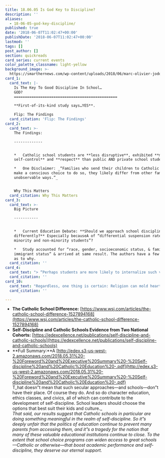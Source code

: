 ```yaml
---
title: 18.06.05 Is God Key to Discipline?
description: ''
aliases:
  - 18-06-05-god-key-discipline/
published: true
date: '2018-06-07T11:02:47+00:00'
publishDate: '2018-06-07T11:02:47+00:00'
lastmod: ''
tags: []
post_author: []
section: quickreads
card_series: current events
color_palette_classname: light-yellow
background_image: >-
  https://smarthernews.com/wp-content/uploads/2018/06/marc-olivier-jodoin-239619-unsplash-scaled.jpg
card_1:
  card_text: |-
    Is The Key To Good Discipline In School…  
    GOD?
    ===============================================

    **First-of-its-kind study says…YES**.

    Flip: The Findings
  card_citation: 'Flip: The Findings'
card_2:
  card_text: >-
    The Findings:

    -------------


    *   Catholic school students are **less disruptive**, exhibited **more
    self-control** and **respect** than public AND private school students.

    *   One Disclaimer: _“Families who send their children to Catholic schools
    make a conscious choice to do so, they likely differ from other families in
    unobservable ways.”_


    Why This Matters
  card_citation: Why This Matters
card_3:
  card_text: >-
    Big Picture

    -----------


    *   Current Education Debate: **Should we approach school discipline
    differently?** Especially becauseA of “differential suspension rates for
    minority and non-minority students”?

    *   Study accounted for “race, gender, socioeconomic status, & family
    immigrant status” & arrived at same result. The authors have a few theories
    as to why.
  card_citation: ''
card_4:
  card_text: "> “Perhaps students are more likely to internalize such values when they know **they are loved not only by their teachers but by their Creator,** or when they perceive that misbehavior may have **eternal consequences**. Maybe it’s something else entirely.”\n> \n> Self-Discipline and Catholic Schools"
  card_citation: ''
card_10:
  card_text: "Regardless, one thing is certain: Religion can mold hearts and minds in ways that suspensions, restorative justice, and Positive Behavioral Intervention and Supports (PBIS) can’t begin to match. Do you agree or disagree? Read more:\n\n[view sources](https://smarthernews.com/18-06-05-god-key-discipline/)"
  card_citation: ''

---
```

*   **The Catholic School Difference:** [https://www.wsj.com/articles/the-catholic-school-difference-1527894168](https://www.wsj.com/articles/the-catholic-school-difference-1527894168)
*   **Self-Discipline and Catholic Schools Evidence from Two National Cohorts:** [https://edexcellence.net/publications/self-discipline-and-catholic-schools](https://edexcellence.net/publications/self-discipline-and-catholic-schools)
*   **Full Summary:**A [http://edex.s3-us-west-2.amazonaws.com/2018.05.31%20-%20Foreword%20and%20Executive%20Summary%20-%20Self-discipline%20and%20Catholic%20Education%20-.pdf](http://edex.s3-us-west-2.amazonaws.com/2018.05.31%20-%20Foreword%20and%20Executive%20Summary%20-%20Self-discipline%20and%20Catholic%20Education%20-.pdf)  
    T_hat doesn”t mean that such secular approaches—and schools—don”t have their place. Of course they do. And so do character education, ethics classes, and civics, all of which can contribute to the development of self-discipline. School leaders should choose the options that best suit their kids and culture._  
    _That said, our results suggest that Catholic schools in particular are doing something meaningful in the realm of self-discipline. So it”s deeply unfair that the politics of education continue to prevent many parents from accessing them, and it”s a tragedy for the nation that many of these valuable educational institutions continue to close. To the extent that school choice programs can widen access to great schools—Catholic or otherwise—that boost academic performance and self-discipline, they deserve our eternal support._